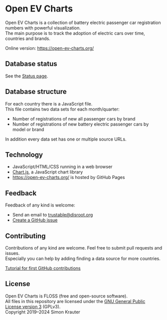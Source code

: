 Open EV Charts
==============

Open EV Charts is a collection of battery electric passenger car registration numbers with powerful visualization.<br>
The main purpose is to track the adoption of electric cars over time, countries and brands.

Online version: https://open-ev-charts.org/

Database status
---------------

See the [Status page](https://open-ev-charts.org/#status).

Database structure
------------------

For each country there is a JavaScript file.<br>
This file contains two data sets for each month/quarter:

- Number of registrations of new all passenger cars by brand
- Number of registrations of new battery electric passenger cars by model or brand

In addition every data set has one or multiple source URLs.

Technology
----------

- JavaScript/HTML/CSS running in a web browser
- [Chart.js](https://www.chartjs.org/), a JavaScript chart library
- https://open-ev-charts.org/ is hosted by GitHub Pages

Feedback
-------

Feedback of any kind is welcome:
- Send an email to trustable@disroot.org
- [Create a GitHub issue](https://github.com/simonkrauter/Open-EV-Charts/issues/new)

Contributing
------------

Contributions of any kind are welcome. Feel free to submit pull requests and issues.<br>
Especially you can help by adding finding a data source for more countries.<br>

[Tutorial for first GitHub contributions](https://github.com/firstcontributions/first-contributions/blob/master/README.md)

License
-------

Open EV Charts is FLOSS (free and open-source software).<br>
All files in this repository are licensed under the [GNU General Public License version 3](https://opensource.org/licenses/GPL-3.0) (GPLv3).<br>
Copyright 2019–2024 Simon Krauter
